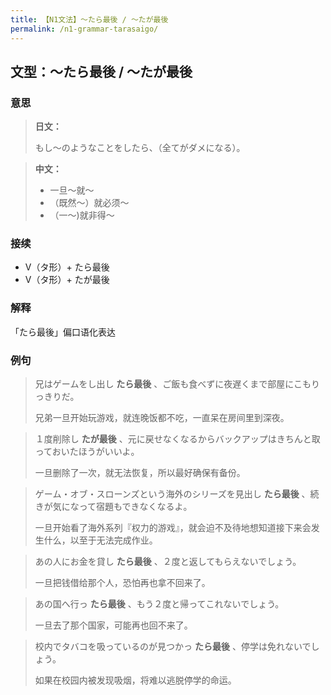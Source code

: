 ```yaml
---
title: 【N1文法】〜たら最後 / 〜たが最後
permalink: /n1-grammar-tarasaigo/
---
```


## 文型：〜たら最後 / 〜たが最後

### 意思

> **日文：**
> 
> もし〜のようなことをしたら、（全てがダメになる）。

> **中文：**
>
> * 一旦〜就〜
> * （既然〜）就必须〜
> * （一〜)就非得〜


### 接续

- V（タ形）+ たら最後
- V（タ形）+ たが最後

### 解释

「たら最後」偏口语化表达

### 例句

> 兄はゲームをし出し **たら最後** 、ご飯も食べずに夜遅くまで部屋にこもりっきりだ。
>
> 兄弟一旦开始玩游戏，就连晚饭都不吃，一直呆在房间里到深夜。

> １度削除し **たが最後** 、元に戻せなくなるからバックアップはきちんと取っておいたほうがいいよ。
>
> 一旦删除了一次，就无法恢复，所以最好确保有备份。

> ゲーム・オブ・スローンズという海外のシリーズを見出し **たら最後** 、続きが気になって宿題もできなくなるよ。
>
> 一旦开始看了海外系列『权力的游戏』，就会迫不及待地想知道接下来会发生什么，以至于无法完成作业。

> あの人にお金を貸し **たら最後** 、２度と返してもらえないでしょう。
>
> 一旦把钱借给那个人，恐怕再也拿不回来了。

> あの国へ行っ **たら最後** 、もう２度と帰ってこれないでしょう。
>
> 一旦去了那个国家，可能再也回不来了。

> 校内でタバコを吸っているのが見つかっ **たら最後** 、停学は免れないでしょう。
>
> 如果在校园内被发现吸烟，将难以逃脱停学的命运。